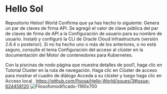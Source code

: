 # Hello Sol
Repositorio 
Heloo! World
Confirma que ya has hecho lo siguiente:
Genera un par de claves de firma API.
Se agregó el valor de clave pública del par de claves de firma de API a la Configuración de usuario para su nombre de usuario.
Instaló y configuró la CLI de Oracle Cloud Infrastructure (versión 2.6.4 o posterior).
Si no ha hecho uno o más de los anteriores, o no está seguro, consulte el tema Configuración del acceso al clúster en la documentación del Motor de contenedores para Kubernetes.

Con la piscinas de nodo página que muestra detalles de pool1, haga clic en Tutorial Cluster en la ruta de navegación. Haga clic en Clúster de acceso para mostrar el cuadro de diálogo Acceda a su clúster y luego haga clic en Acceso local .
https://github.com/flsosa/Hello-World/issues/3#issue-624458120
![Filosofomodificado-1160x700](https://user-images.githubusercontent.com/54222755/82839618-566d8800-9ea6-11ea-8256-fd38a2f0c13f.jpg)
